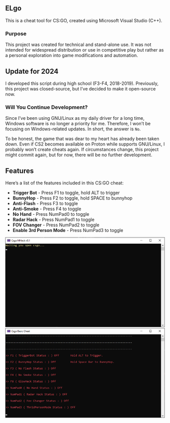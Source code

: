 ## ELgo

This is a cheat tool for CS:GO, created using Microsoft Visual Studio (C++).

### Purpose

This project was created for technical and stand-alone use. It was not intended for widespread distribution or use in competitive play but rather as a personal exploration into game modifications and automation.

## Update for 2024

I developed this script during high school (F3-F4, 2018-2019). Previously, this project was closed-source, but I’ve decided to make it open-source now.

### Will You Continue Development?

Since I’ve been using GNU/Linux as my daily driver for a long time, Windows software is no longer a priority for me. Therefore, I won’t be focusing on Windows-related updates. In short, the answer is `No`.

To be honest, the game that was dear to my heart has already been taken down. Even if CS2 becomes available on Proton while supports GNU/Linux, I probably won’t create cheats again. If circumstances change, this project might commit again, but for now, there will be no further development.

## Features

Here’s a list of the features included in this CS:GO cheat:

- **Trigger Bot** - Press F1 to toggle, hold ALT to trigger
- **BunnyHop** - Press F2 to toggle, hold SPACE to bunnyhop
- **Anti-Flash** - Press F3 to toggle
- **Anti-Smoke** - Press F4 to toggle
- **No Hand** - Press NumPad0 to toggle
- **Radar Hack** - Press NumPad1 to toggle
- **FOV Changer** - Press NumPad2 to toggle
- **Enable 3rd Person Mode** - Press NumPad3 to toggle

![wait](./Wait-you-open-csgo.png)
![main](./Main.png)
